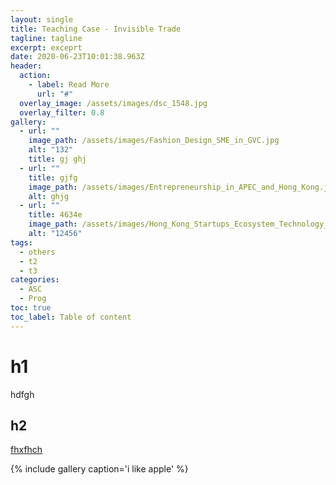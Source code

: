 ```yaml
---
layout: single
title: Teaching Case - Invisible Trade
tagline: tagline
excerpt: exceprt
date: 2020-06-23T10:01:38.963Z
header:
  action:
    - label: Read More
      url: "#"
  overlay_image: /assets/images/dsc_1548.jpg
  overlay_filter: 0.8
gallery:
  - url: ""
    image_path: /assets/images/Fashion_Design_SME_in_GVC.jpg
    alt: "132"
    title: gj ghj
  - url: ""
    title: gjfg
    image_path: /assets/images/Entrepreneurship_in_APEC_and_Hong_Kong.jpg
    alt: ghjg
  - url: ""
    title: 4634e
    image_path: /assets/images/Hong_Kong_Startups_Ecosystem_Technology_and_GBA_Interactions.jpg
    alt: "12456"
tags:
  - others
  - t2
  - t3
categories:
  - ASC
  - Prog
toc: true
toc_label: Table of content
---
```

# h1

hdfgh

## h2

[fhxfhch](www.google.com)

{% include gallery caption='i like apple' %}